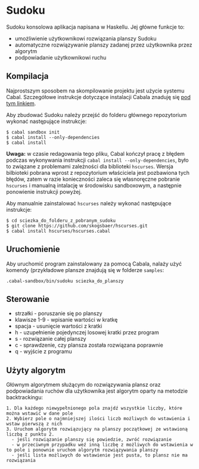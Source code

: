 # Sudoku

Sudoku konsolowa aplikacja napisana w Haskellu. Jej główne funkcje to:

- umożliwienie użytkownikowi rozwiązania planszy Sudoku
- automatyczne rozwiązywanie planszy zadanej przez użytkownika przez algorytm
- podpowiadanie użytkownikowi ruchu

## Kompilacja

Najprostszym sposobem na skompilowanie projektu jest użycie systemu Cabal. Szczegółowe instrukcje dotyczące instalacji Cabala znaduję się [pod tym linkiem](https://wiki.haskell.org/Cabal/How_to_install_a_Cabal_package).

Aby zbudować Sudoku należy przejść do folderu głównego repozytorium wykonać następujące instrukcje:

```
$ cabal sandbox init
$ cabal install --only-dependencies
$ cabal install
```

**Uwaga:** w czasie redagowania tego pliku, Cabal kończył pracę z błędem podczas wykonywania instrukcji `cabal install --only-dependencies`, było to związane z problemami zależności dla biblioteki `hscurses`. Wersja bilbioteki pobrana wprost z repozytorium właściciela jest pozbawiona tych błędów, zatem w razie konieczności zaleca się własnoręczne pobranie `hscurses` i manualną intalację w środowisku sandboxowym, a następnie ponowienie instrukcji powyżej.


Aby manualnie zainstalować `hscurses` należy wykonać następujące instrukcje:
```
$ cd sciezka_do_folderu_z_pobranym_sudoku
$ git clone https://github.com/skogsbaer/hscurses.git
$ cabal install hscurses/hscurses.cabal
```

## Uruchomienie

Aby uruchomić program zainstalowany za pomocą Cabala, nalaży użyć komendy (przykładowe plansze znajdują się w folderze `samples`:

```
.cabal-sandbox/bin/sudoku sciezka_do_planszy
```

## Sterowanie

- strzałki - poruszanie się po planszy
- klawisze 1-9 - wpisanie wartości w kratkę
- spacja - usunięcie wartości z kratki
- h - uzupełnienie pojedynczej losowej kratki przez program
- s - rozwiązanie całej planszy
- c - sprawdzenie, czy plansza została rozwiązana poprawnie
- q - wyjście z programu

## Użyty algorytm

Głównym algorytmem służącym do rozwiązywania plansz oraz podpowiadania ruchów dla użytkownika jest algorytm oparty na metodzie backtrackingu:

```
1. Dla każdego niewypełnionego pola znajdź wszystkie liczby, które można wstawić w dane pole
2. Wybierz pole o najmniejszej ilości liczb możliwych do wstawienia i wstaw pierwszą z nich
3. Uruchom algorytm rozwiązujący na planszy początkowej ze wstawioną liczbą z punktu 2.
  - jeśli rozwiązanie planszy się powiedzie, zwróć rozwiązanie
  - w przeciwnym przypadku weź inną liczbę z możliwych do wstawienia w to pole i ponownie uruchom algorytm rozwiązywania planszy
  - jeśli lista możliwych do wstawienie jest pusta, to plansz nie ma rozwiązania
```